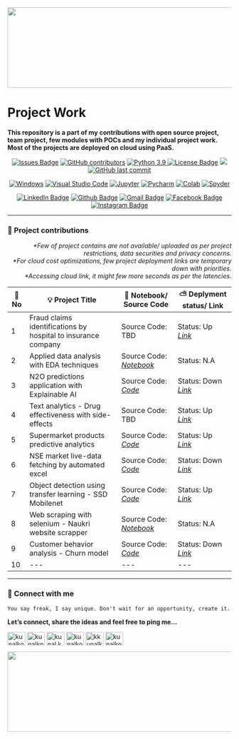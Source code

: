 <div align="center">
<img src="https://user-images.githubusercontent.com/41562231/141694045-9a03592b-7208-4691-ab03-1d6e192c61f4.png" height="180" width="1000">
</div>

# __Project Work__
__This repository is a part of my contributions with open source project, team project, few modules with POCs and my individual project work. Most of the projects are deployed on cloud using PaaS.__ 

<div align="center">
  <a href="https://github.com/kunalk3/Project_work/issues"><img src="https://img.shields.io/github/issues/kunalk3/Project_work" alt="Issues Badge"></a>
  <a href="https://github.com/kunalk3/Project_work/graphs/contributors"><img src="https://img.shields.io/github/contributors/kunalk3/Project_work?color=872EC4" alt="GitHub contributors"></a>
  <a href="https://www.python.org/downloads/release/python-390/"><img src="https://img.shields.io/static/v1?label=python&message=v3.9&color=faff00" alt="Python 3.9"</a>
  <a href="https://github.com/kunalk3/Project_work/blob/main/LICENSE"><img src="https://img.shields.io/github/license/kunalk3/ML_DataBucket_Analysis-Preprocessing-Visualizations_v2?color=019CE0" alt="License Badge"/></a>
  <a href="https://github.com/kunalk3/Project_work"><img src="https://img.shields.io/badge/lang-eng-ff1100"></img></a>
  <a href="https://github.com/kunalk3/Project_work"><img src="https://img.shields.io/github/last-commit/kunalk3/Project_work?color=309a02" alt="GitHub last commit">
</div>

<div align="center">   
  
  [![Windows](https://img.shields.io/badge/WindowsOS-000000?style=flat-square&logo=windows&logoColor=white)](https://www.microsoft.com/en-in/)
  [![Visual Studio Code](https://img.shields.io/badge/VSCode-0078d7.svg?style=flat-square&logo=visual-studio-code&logoColor=white)](https://code.visualstudio.com/)
  [![Jupyter](https://img.shields.io/badge/Jupyter-F37626.svg?style=flat-square&logo=Jupyter&logoColor=white)](https://jupyter.org/)
  [![Pycharm](https://img.shields.io/badge/Pycharm-41c907.svg?style=flat-square&logo=Pycharm&logoColor=white)](https://www.jetbrains.com/pycharm/)
  [![Colab](https://img.shields.io/badge/Colab-F9AB00.svg?style=flat-square&logo=googlecolab&logoColor=white)](https://colab.research.google.com/?utm_source=scs-index/)
  [![Spyder](https://img.shields.io/badge/Spyder-838485.svg?style=flat-square&logo=spyder%20ide&logoColor=white)](https://www.spyder-ide.org/)
</div>
  
<div align="center">
  
  [![LinkedIn Badge](https://img.shields.io/badge/LinkedIn-Profile-informational?style=flat&logo=linkedin&logoColor=white&color=0078d7)](https://www.linkedin.com/in/kunalkolhe3/)
  [![Github Badge](https://img.shields.io/badge/Github-Profile-informational?style=flat&logo=github&logoColor=white&color=black)](https://github.com/kunalk3/)
  [![Gmail Badge](https://img.shields.io/badge/Gmail-Profile-informational?style=flat&logo=Gmail&logoColor=white&color=e44e4e)](mailto:kunalkolhe333@gmail.com)
  [![Facebook Badge](https://img.shields.io/badge/Facebook-Profile-informational?style=flat&logo=facebook&logoColor=white&color=0078d7)](https://www.facebook.com/kunal.kolhe.98/)
  [![Instagram Badge](https://img.shields.io/badge/Instagram-Profile-informational?style=flat&logo=Instagram&logoColor=white&color=c90076)](https://www.instagram.com/kkunalkkolhe/)
</div>
  
---

### 📁 Project contributions
  
<div align="right">
  <i>*Few of project contains are not available/ uploaded as per project restrictions, data securities and privacy concerns. 
  <br>*For cloud cost optimizations, few project deployment links are temporary down with priorities.
  <br>*Accessing cloud link, it might few more seconds as per the latencies.</i>
</div>  
 
🔎 No | 💡 Project Title | 📝 Notebook/ Source Code | ⛅ Deplyment status/ Link
--- | --- | --- | ---
1 | Fraud claims identifications by hospital to insurance company | Source Code: TBD | Status: Up _[Link](https://hos-inc-rc-api.herokuapp.com/)_
2 | Applied data analysis with EDA techniques | Source Code: _[Notebook](https://github.com/kunalk3/ML_DataBucket_Analysis-Preprocessing-Visualizations_v2/tree/main/Data_Prepocessing)_ | Status: N.A
3 | N2O predictions application with Explainable AI | Source Code: _[Code](https://github.com/kunalk3/P1_tmlc_n2o_streamlit_v2)_ | Status: Down _[Link](https://share.streamlit.io/kunalk3/p1_tmlc_n2o_streamlit_v2/main/app.py)_
4 | Text analytics - Drug effectiveness with side-effects | Source Code: TBD | Status: Up _[Link](https://drug-analysis-api-v2.herokuapp.com/)_
5 | Supermarket products predictive analytics | Source Code: _[Code](https://github.com/kunalk3/i_predction)_ | Status: Up _[Link](https://i-predict-v1.herokuapp.com/)_
6 | NSE market live-data fetching by automated excel | Source Code: _[Code](https://github.com/kunalk3/NSE_Livedata_from_excel_extraction)_ |  Status: Down  _[Link](https://nse_data_fetch_v2.herokuapp.com/)_ 
7 | Object detection using transfer learning - SSD Mobilenet | Source Code: _[Code](https://github.com/kunalk3/Objection_detection_mobilnet)_ | Status: Up _[Link](https://object-detection-app-k1.herokuapp.com/)_
8 | Web scraping with selenium - Naukri website scrapper | Source Code: _[Notebook](https://github.com/kunalk3/Data_scraping_and_text_analysis/tree/main/Naukri_data_scraping)_ | Status: N.A
9 | Customer behavior analysis - Churn model | Source Code: _[Code](https://github.com/kunalk3/Customer_churn_prediction_AutoML)_ | Status: Down _[Link](https://www.heroku.com/python)_
10 | --- | --- | ---

---
  
### :iphone: Connect with me
`You say freak, I say unique. Don't wait for an opportunity, create it.`
  
__Let’s connect, share the ideas and feel free to ping me...__
  
<div align="center"> 
  <p align="left">
    <a href="https://linkedin.com/in/kunalkolhe3" target="blank"><img align="center" src="https://cdn.jsdelivr.net/npm/simple-icons@3.0.1/icons/linkedin.svg" alt="kunalkolhe3" height="30" width="40"/></a>
    <a href="https://github.com/kunalk3/" target="blank"><img align="center" src="https://cdn.jsdelivr.net/npm/simple-icons@3.0.1/icons/github.svg" alt="kunalkolhe3" height="30" width="40"/></a>
    <a href="https://fb.com/kunal.kolhe.98" target="blank"><img align="center" src="https://cdn.jsdelivr.net/npm/simple-icons@3.0.1/icons/facebook.svg" alt="kunal.kolhe.98" height="30" width="40"/></a>
    <a href="mailto:kunalkolhe333@gmail.com" target="blank"><img align="center" src="https://cdn.jsdelivr.net/npm/simple-icons@3.0.1/icons/gmail.svg" alt="kunalkolhe333" height="30" width="40"/></a>
    <a href="https://instagram.com/kkunalkkolhe" target="blank"><img align="center" src="https://cdn.jsdelivr.net/npm/simple-icons@3.0.1/icons/instagram.svg" alt="kkunalkkolhe" height="30" width="40"/></a>
    <a href="https://www.hackerrank.com/kunalkolhe333" target="blank"><img align="center" src="https://cdn.jsdelivr.net/npm/simple-icons@3.0.1/icons/hackerrank.svg" alt="kunalkolhe333" height="30" width="40"/></a>
  </p>
</div>
  
<div align="center">
<img src="https://user-images.githubusercontent.com/41562231/141720446-fd994148-57a1-4d37-a97b-32e451dc7344.png" height="180" width="1000">
</div>


  
  
  
  
  
  
  
  
  
